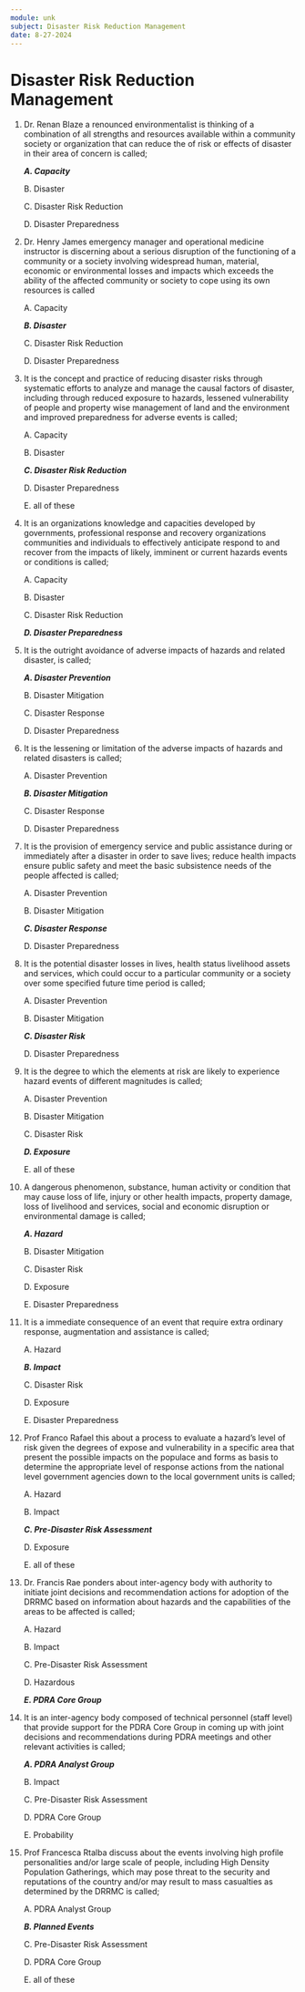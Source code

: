 ```yaml
---
module: unk
subject: Disaster Risk Reduction Management
date: 8-27-2024
---
```


# Disaster Risk Reduction Management

1. Dr. Renan Blaze a renounced environmentalist is thinking of a combination of all strengths and resources available within a community society or organization that can reduce the of risk or effects of disaster in their area of concern is called;

   **_A. Capacity_**

   B. Disaster

   C. Disaster Risk Reduction

   D. Disaster Preparedness

2. Dr. Henry James emergency manager and operational medicine instructor is discerning about a serious disruption of the functioning of a community or a society involving widespread human, material, economic or environmental losses and impacts which exceeds the ability of the affected community or society to cope using its own resources is called

   A. Capacity

   **_B. Disaster_**

   C. Disaster Risk Reduction

   D. Disaster Preparedness

3. It is the concept and practice of reducing disaster risks through systematic efforts to analyze and manage the causal factors of disaster, including through reduced exposure to hazards, lessened vulnerability of people and property wise management of land and
   the environment and improved preparedness for adverse events is called;

   A. Capacity

   B. Disaster

   **_C. Disaster Risk Reduction_**

   D. Disaster Preparedness

   E. all of these

4. It is an organizations knowledge and capacities developed by governments, professional response and recovery organizations communities and individuals to effectively anticipate respond to and recover from the impacts of likely, imminent or current hazards events or conditions is called;

   A. Capacity

   B. Disaster

   C. Disaster Risk Reduction

   **_D. Disaster Preparedness_**

5. It is the outright avoidance of adverse impacts of hazards and related disaster, is called;

   **_A. Disaster Prevention_**

   B. Disaster Mitigation

   C. Disaster Response

   D. Disaster Preparedness

6. It is the lessening or limitation of the adverse impacts of hazards and related disasters is called;

   A. Disaster Prevention

   **_B. Disaster Mitigation_**

   C. Disaster Response

   D. Disaster Preparedness

7. It is the provision of emergency service and public assistance during or immediately after a disaster in order to save lives; reduce health impacts ensure public safety and meet the basic subsistence needs of the people affected is called;

   A. Disaster Prevention

   B. Disaster Mitigation

   **_C. Disaster Response_**

   D. Disaster Preparedness

8. It is the potential disaster losses in lives, health status livelihood assets and services, which could occur to a particular community or a society over some specified future time period is called;

   A. Disaster Prevention

   B. Disaster Mitigation

   **_C. Disaster Risk_**

   D. Disaster Preparedness

9. It is the degree to which the elements at risk are likely to experience hazard events of different magnitudes is called;

   A. Disaster Prevention

   B. Disaster Mitigation

   C. Disaster Risk

   **_D. Exposure_**

   E. all of these

10. A dangerous phenomenon, substance, human activity or condition that may cause loss of life, injury or other health impacts, property damage, loss of livelihood and services, social and economic disruption or environmental damage is called;

    **_A. Hazard_**

    B. Disaster Mitigation

    C. Disaster Risk

    D. Exposure

    E. Disaster Preparedness

11. It is a immediate consequence of an event that require extra ordinary response, augmentation and assistance is called;

    A. Hazard

    **_B. Impact_**

    C. Disaster Risk

    D. Exposure

    E. Disaster Preparedness

12. Prof Franco Rafael this about a process to evaluate a hazard’s level of risk given the degrees of expose and vulnerability in a specific area that present the possible impacts on the populace and forms as basis to determine the appropriate level of response actions from the national level government agencies down to the local government units is called;

    A. Hazard

    B. Impact

    **_C. Pre-Disaster Risk Assessment_**

    D. Exposure

    E. all of these

13. Dr. Francis Rae ponders about inter-agency body with authority to initiate joint decisions and recommendation actions for adoption of the DRRMC based on information about hazards and the capabilities of the areas to be affected is called;

    A. Hazard

    B. Impact

    C. Pre-Disaster Risk Assessment

    D. Hazardous

    **_E. PDRA Core Group_**

14. It is an inter-agency body composed of technical personnel (staff level) that provide support for the PDRA Core Group in coming up with joint decisions and recommendations during PDRA meetings and other relevant activities is called;

    **_A. PDRA Analyst Group_**

    B. Impact

    C. Pre-Disaster Risk Assessment

    D. PDRA Core Group

    E. Probability

15. Prof Francesca Rtalba discuss about the events involving high profile personalities and/or large scale of people, including High Density Population Gatherings, which may pose threat to the security and reputations of the country and/or may result to mass casualties as determined by the DRRMC is called;

    A. PDRA Analyst Group

    **_B. Planned Events_**

    C. Pre-Disaster Risk Assessment

    D. PDRA Core Group

    E. all of these
